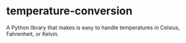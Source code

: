 # temperature-conversion
A Python library that makes is easy to handle temperatures in Celsius, Fahrenheit, or Kelvin.
